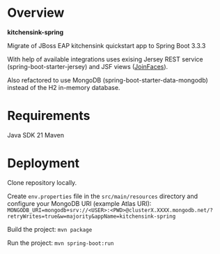 # Overview
**kitchensink-spring**

Migrate of JBoss EAP kitchensink quickstart app to Spring Boot 3.3.3

With help of available integrations uses exising Jersey REST service (spring-boot-starter-jersey) and JSF views ([JoinFaces](https://github.com/joinfaces/joinfaces)).

Also refactored to use MongoDB (spring-boot-starter-data-mongodb) instead of the H2 in-memory database.

# Requirements
Java SDK 21
Maven

# Deployment

Clone repository locally.

Create `env.properties` file in the `src/main/resources` directory and configure your MongoDB URI (example Atlas URI):
`MONGODB_URI=mongodb+srv://<USER>:<PWD>@clusterX.XXXX.mongodb.net/?retryWrites=true&w=majority&appName=kitchensink-spring`

Build the project:
`mvn package`

Run the project:
`mvn spring-boot:run`
